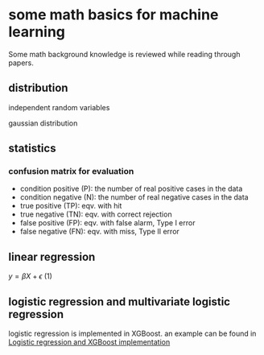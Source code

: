 # some math basics for machine learning
Some math background knowledge is reviewed while reading through papers.

## distribution
independent random variables

gaussian distribution

## statistics

### confusion matrix for evaluation
- condition positive (P): the number of real positive cases in the data
- condition negative (N): the number of real negative cases in the data
- true positive (TP): eqv. with hit
- true negative (TN): eqv. with correct rejection
- false positive (FP): eqv. with false alarm, Type I error
- false negative (FN): eqv. with miss, Type II error

## linear regression
$y= \beta X + \epsilon$ (1)

## logistic regression and multivariate logistic regression


logistic regression is implemented in XGBoost.
an example can be found in [Logistic regression and XGBoost implementation](https://www.kaggle.com/anu0508/logistic-regression-and-xgboost-implemenation/notebook)